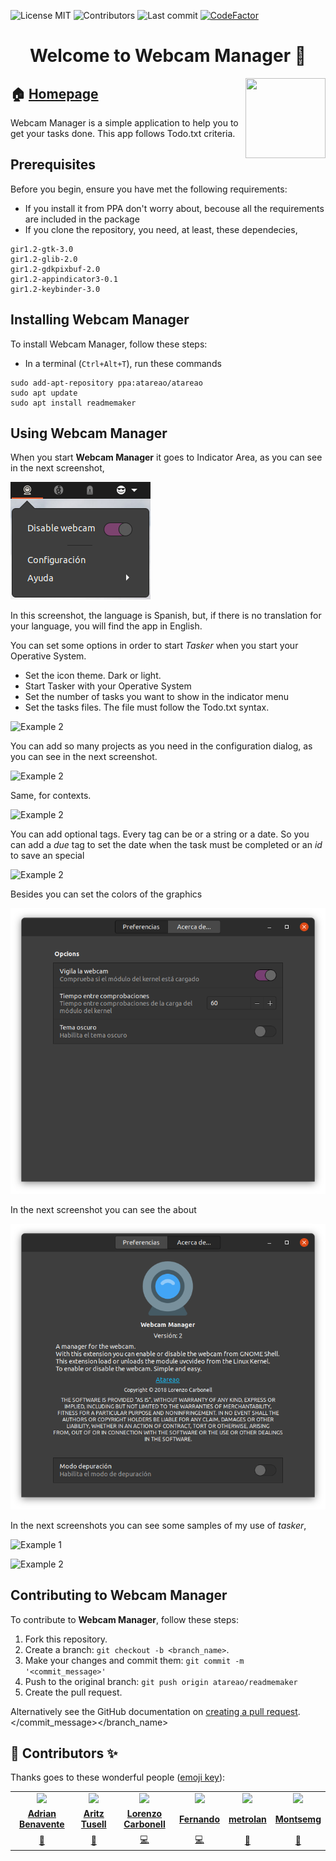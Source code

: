 
<!-- start project-info -->
<!--
project_title: Webcam Manager
github_project: https://github.com/atareao/webcam-manager
license: MIT
icon: /datos/Sync/Programacion/gnome-shell/webcam-manager@atareao.es/icons/webcam-manager.svg
homepage: https://www.atareao.es/aplicacion/desactivar-tu-webcam/
license-badge: True
contributors-badge: True
lastcommit-badge: True
codefactor-badge: True
--->

<!-- end project-info -->

<!-- start badges -->

![License MIT](https://img.shields.io/badge/license-MIT-green)
![Contributors](https://img.shields.io/github/contributors-anon/atareao/webcam-manager)
![Last commit](https://img.shields.io/github/last-commit/atareao/webcam-manager)
[![CodeFactor](https://www.codefactor.io/repository/github/atareao/webcam-manager/badge/master)](https://www.codefactor.io/repository/github/atareao/webcam-manager/overview/master)
<!-- end badges -->

<!-- start description -->
<h1 align="center">Welcome to <span id="project_title">Webcam Manager</span> 👋</h1>
<p>
<a href="https://www.atareao.es/aplicacion/desactivar-tu-webcam/" id="homepage" rel="nofollow">
<img align="right" height="128" id="icon" src="../../gnome-shell/webcam-manager@atareao.es/icons/webcam-manager.svg" width="128"/>
</a>
</p>
<h2>🏠 <a href="https://www.atareao.es/aplicacion/desactivar-tu-webcam/" id="homepage">Homepage</a></h2>
<p><span id="project_title">Webcam Manager</span> is a simple application to help you to get your tasks done. This app follows Todo.txt criteria.

</p>
<!-- end description -->

<!-- start prerequisites -->
## Prerequisites

Before you begin, ensure you have met the following requirements:

* If you install it from PPA don't worry about, becouse all the requirements are included in the package
* If you clone the repository, you need, at least, these dependecies,

```
gir1.2-gtk-3.0
gir1.2-glib-2.0
gir1.2-gdkpixbuf-2.0
gir1.2-appindicator3-0.1
gir1.2-keybinder-3.0
```


<!-- end prerequisites -->

<!-- start installing -->
## Installing <span id="project_title">Webcam Manager</span>

To install <span id="project_title">Webcam Manager</span>, follow these steps:

* In a terminal (`Ctrl+Alt+T`), run these commands

```
sudo add-apt-repository ppa:atareao/atareao
sudo apt update
sudo apt install readmemaker
```



<!-- end installing -->

<!-- start using -->
## Using <span id="project_title">Webcam Manager</span>

When you start **<span id="project_title">Webcam Manager</span>** it goes to Indicator Area, as you can see in the next screenshot,

![tasker](./screenshots/screenshot_01.png)

In this screenshot, the language is Spanish, but, if there is no translation for your language, you will find the app in English.

You can set some options in order to start *Tasker* when you start your Operative System.

* Set the icon theme. Dark or light.
* Start Tasker with your Operative System
* Set the number of tasks you want to show in the indicator menu
* Set the tasks files. The file must follow the Todo.txt syntax.

![Example 2](./screenshots/screenshot_06.png)

You can add so many projects as you need in the configuration dialog, as you can see in the next screenshot.

![Example 2](./screenshots/screenshot_07.png)

Same, for contexts.

![Example 2](./screenshots/screenshot_08.png)

You can add optional tags. Every tag can be or a string or a date. So you can add a *due* tag to set the date when the task must be completed or an *id* to save an special


![Example 2](./screenshots/screenshot_09.png)

Besides you can set the colors of the graphics

![Configuration](./screenshots/screenshot_02.png)

In the next screenshot you can see the about

![About](./screenshots/screenshot_03.png)

In the next screenshots you can see some samples of my use of *tasker*,

![Example 1](./screenshots/screenshot_04.png)

![Example 2](./screenshots/screenshot_05.png)


<!-- end using -->

<!-- start contributing -->
## Contributing to <span id="project_title">Webcam Manager</span>

To contribute to **<span id="project_title">Webcam Manager</span>**, follow these steps:

1. Fork this repository.
2. Create a branch: `git checkout -b <branch_name>`.
3. Make your changes and commit them: `git commit -m '<commit_message>'`
4. Push to the original branch: `git push origin atareao/readmemaker`
5. Create the pull request.

Alternatively see the GitHub documentation on [creating a pull request](https://help.github.com/en/github/collaborating-with-issues-and-pull-requests/creating-a-pull-request).
</commit_message></branch_name>

<!-- end contributing -->

<!-- start contributors -->
## 👤 Contributors ✨

Thanks goes to these wonderful people ([emoji key](https://allcontributors.org/docs/en/emoji-key)):


<!-- end contributors -->

<!-- start table-contributors -->

<table id="contributors">
	<tr id="info_avatar">
		<td id="Adrian-Benavente" align="center">
			<a href="https://github.com/Adrian-Benavente">
				<img src="https://avatars2.githubusercontent.com/u/11258517?v=4" width="100px"/>
			</a>
		</td>
		<td id="aritztg" align="center">
			<a href="https://github.com/aritztg">
				<img src="https://avatars3.githubusercontent.com/u/4686790?v=4" width="100px"/>
			</a>
		</td>
		<td id="atareao" align="center">
			<a href="https://github.com/atareao">
				<img src="https://avatars3.githubusercontent.com/u/298055?v=4" width="100px"/>
			</a>
		</td>
		<td id="flachica" align="center">
			<a href="https://github.com/flachica">
				<img src="https://avatars2.githubusercontent.com/u/747459?v=4" width="100px"/>
			</a>
		</td>
		<td id="metrolan" align="center">
			<a href="https://github.com/metrolan">
				<img src="https://avatars3.githubusercontent.com/u/13301193?v=4" width="100px"/>
			</a>
		</td>
		<td id="Montsemg" align="center">
			<a href="https://github.com/Montsemg">
				<img src="https://avatars2.githubusercontent.com/u/65096362?v=4" width="100px"/>
			</a>
		</td>
	</tr>
	<tr id="info_name">
		<td id="Adrian-Benavente" align="center">
			<a href="https://github.com/Adrian-Benavente">
				<strong>Adrian Benavente</strong>
			</a>
		</td>
		<td id="aritztg" align="center">
			<a href="https://github.com/aritztg">
				<strong>Aritz Tusell</strong>
			</a>
		</td>
		<td id="atareao" align="center">
			<a href="https://github.com/atareao">
				<strong>Lorenzo Carbonell</strong>
			</a>
		</td>
		<td id="flachica" align="center">
			<a href="https://github.com/flachica">
				<strong>Fernando</strong>
			</a>
		</td>
		<td id="metrolan" align="center">
			<a href="https://github.com/metrolan">
				<strong>metrolan</strong>
			</a>
		</td>
		<td id="Montsemg" align="center">
			<a href="https://github.com/Montsemg">
				<strong>Montsemg</strong>
			</a>
		</td>
	</tr>
	<tr id="info_commit">
		<td id="Adrian-Benavente" align="center">
			<a href="/commits?author=Adrian-Benavente">
				<span id="role">🐛</span>
			</a>
		</td>
		<td id="aritztg" align="center">
			<a href="/commits?author=aritztg">
				<span id="role">🐛</span>
			</a>
		</td>
		<td id="atareao" align="center">
			<a href="/commits?author=atareao">
				<span id="role">💻</span>
			</a>
		</td>
		<td id="flachica" align="center">
			<a href="/commits?author=flachica">
				<span id="role">💻</span>
			</a>
		</td>
		<td id="metrolan" align="center">
			<a href="/commits?author=metrolan">
				<span id="role">🐛</span>
			</a>
		</td>
		<td id="Montsemg" align="center">
			<a href="/commits?author=Montsemg">
				<span id="role">🐛</span>
			</a>
		</td>
	</tr>
</table>
<!-- end table-contributors -->

